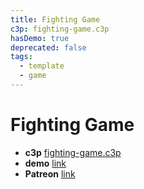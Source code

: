 ```yaml
---
title: Fighting Game
c3p: fighting-game.c3p
hasDemo: true
deprecated: false
tags:
  - template
  - game 
---
```

# Fighting Game

* **c3p** [fighting-game.c3p](source/c3p/fighting-game.c3p)
* **demo** [link](demo)
* **Patreon** [link](https://patreon.com/el3um4s)
